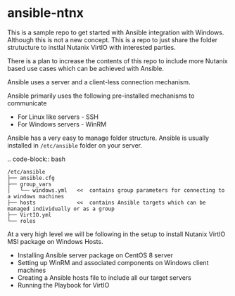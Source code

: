 # ansible-ntnx

This is a sample repo to get started with Ansible integration with Windows. Although this is not a new concept. This is a repo to just share the folder strutucture to instlal Nutanix VirtIO with interested parties. 

There is a plan to increase the contents of this repo to include more Nutanix based use cases which can be achieved with Ansible.

Ansible uses a server and a client-less connection mechanism.

Ansible primarily uses the following pre-installed mechanisms to communicate

- For Linux like servers - SSH 
- For Windows servers - WinRM 

Ansible has a very easy to manage folder structure. Ansible is usually installed in ``/etc/ansible`` folder on your server.

.. code-block:: bash

    /etc/ansible
    ├── ansible.cfg      
    ├── group_vars
    │   └── windows.yml   <<  contains group parameters for connecting to a windows machines
    ├── hosts             <<  contains Ansible targets which can be managed individually or as a group 
    ├── VirtIO.yml   
    └── roles


At a very high level we will be following in the setup to install Nutanix VirtIO MSI package on Windows Hosts.

- Installing Ansible server package on CentOS 8 server
- Setting up WinRM and associated components on Windows client machines
- Creating a Ansible hosts file to include all our target servers
- Running the Playbook for VirtIO 

